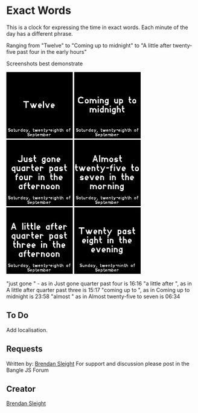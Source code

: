 # Exact Words

This is a clock for expressing the time in exact words. Each minute of 
the day has a different phrase. 

Ranging from "Twelve" to "Coming up to midnight" to "A little after 
twenty-five past four in the early hours"

Screenshots best demonstrate 

![1200.png](1200.png)
![2358.png](2358.png)
![1616.png](1616.png)
![0634.png](0634.png)
![1517.png](1517.png)
![2020.png](2020.png)


"just gone " - as in Just gone quarter past four is 16:16
"a little after ", as in A little after quarter past three is 15:17 
"coming up to ", as in Coming up to midnight is 23:58
"almost " as in Almost twenty-five to seven is 06:34

## To Do

Add localisation. 

## Requests

Written by: [Brendan Sleight](https://github.com/bmsleight/) For support and discussion please post in the Bangle JS Forum


## Creator

[Brendan Sleight](https://github.com/bmsleight/) 
